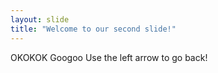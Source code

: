 ```yaml
---
layout: slide
title: "Welcome to our second slide!"
---
```

OKOKOK Googoo
Use the left arrow to go back!
